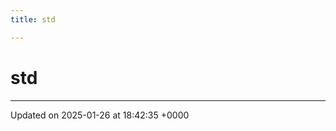 ```yaml
---
title: std

---
```


# std








-------------------------------

Updated on 2025-01-26 at 18:42:35 +0000